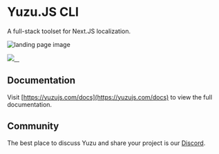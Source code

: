 # Yuzu.JS CLI

A full-stack toolset for Next.JS localization.

![landing page image](https://www.yuzujs.com/images/landing-page.png)

<p>
  <a aria-label="Radish Workshop" href="https://yuzujs.com">
    <img src="https://img.shields.io/badge/Radish_Workshop-000000?style=for-the-badge">
  </a>
  <a aria-label="NPM version" href="https://www.npmjs.com/package/yuzu">
    <img alt="" src="https://img.shields.io/npm/v/yuzu.svg?style=for-the-badge&labelColor=000000">
  </a>
  <a aria-label="License" href="https://github.com/radishworkshop/yuzu/blob/main/LICENSE.md">
    <img alt="" src="https://img.shields.io/npm/l/yuzu.svg?style=for-the-badge&labelColor=000000">
  </a>
  <a aria-label="Join the community on Discord" href="https://yuzujs.com/discord">
    <img alt="" src="https://img.shields.io/badge/Join%20the%20community-blueviolet.svg?style=for-the-badge">
  </a>
</p>

## Documentation

Visit [https://yuzujs.com/docs](https://yuzujs.com/docs) to view the full documentation.

## Community

The best place to discuss Yuzu and share your project is our [Discord](https://www.yuzujs.com/discord). 